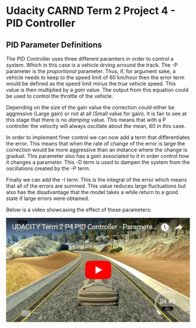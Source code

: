 # Udacity CARND Term 2 Project 4 - PID Controller

[//]: # (Image References)
[image1]: https://raw.githubusercontent.com/ruanvdm11/Ruan_CARND_Term2_PROJ4/master/Reference%20Images/VideoScreenshot.JPG "Video1"

## PID Parameter Definitions

The PID Controller uses three different paramters in order to control a system. Which in this case is a vehicle drving arround the track. The -P parameter is the *proportional* parameter. Thus, if, for argument sake, a vehicle needs to keep to the speed limit of 60 km/hour then the error term would be defined as the speed limit minus the *true* vehicle speed. This value is then multiplied by a *gain* value. The output from this equation could be used to control the throttle of the vehicle.

Depending on the size of the gain value the correction could either be aggressive (Large gain) or not at all (Small value for gain). It is fair to see at this stage that there is no *damping* value. This means that with a P controller the velocity will always oscillate about the mean, 60 in this case.

In order to implement finer control we can now add a term that differentiates the error. This means that when the rate of change of the error is large the correction would be more aggressive than an instance where the change is gradual. This parameter also has a *gain* associated to it in order control how it changes a parameter. This -D term is used to dampen the system from the oscillations created by the -P term.

Finally we can add the -I term. This is the integral of the error which means that all of the errors are summed. This value reduces large fluctuations but also has the disadvantage that the model takes a while return to a good state if large errors were obtained.

Below is a video showcasing the effect of these parameters:

[![alt text][image1]](https://youtu.be/2VBNVLNBYJM)
